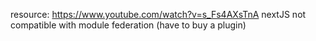 resource: https://www.youtube.com/watch?v=s_Fs4AXsTnA
nextJS not compatible with module federation (have to buy a plugin)
